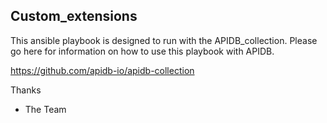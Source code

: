 Custom_extensions
-----------------

This ansible playbook is designed to run with the APIDB_collection. Please go here for information on how to use this playbook with APIDB.

https://github.com/apidb-io/apidb-collection

Thanks
- The Team
